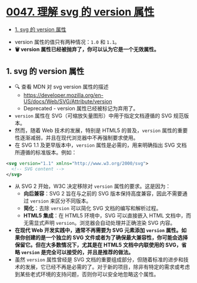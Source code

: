 # [0047. 理解 svg 的 version 属性](https://github.com/tnotesjs/TNotes.svg/tree/main/notes/0047.%20%E7%90%86%E8%A7%A3%20svg%20%E7%9A%84%20version%20%E5%B1%9E%E6%80%A7)

<!-- region:toc -->

- [1. svg 的 version 属性](#1-svg-的-version-属性)

<!-- endregion:toc -->
- version 属性的值只有两种情况：`1.0` 和 `1.1`。
- **🗑 version 属性已经被抛弃了，你可以认为它是一个无效属性。**

## 1. svg 的 version 属性

- 🔍 查看 MDN 对 svg version 属性的描述
  - https://developer.mozilla.org/en-US/docs/Web/SVG/Attribute/version
  - Deprecated - version 属性已经被标记为弃用了。
- `version` 属性在 SVG（可缩放矢量图形）中用于指定文档遵循的 SVG 规范版本。
- 然而，随着 Web 技术的发展，特别是 HTML5 的普及，`version` 属性的重要性逐渐减弱，并且在现代浏览器中不再强制要求使用。
- 在 SVG 1.1 及更早版本中，`version` 属性是必需的，用来明确指出 SVG 文档所遵循的标准版本。例如：

```xml
<svg version="1.1" xmlns="http://www.w3.org/2000/svg">
  <!-- SVG content -->
</svg>
```

- 从 SVG 2 开始，W3C 决定移除对 `version` 属性的要求。这是因为：
  - **向后兼容**：SVG 2 旨在与之前的 SVG 版本保持高度兼容，因此不需要通过 `version` 来区分不同版本。
  - **简化**：去除 `version` 可以简化 SVG 文档的编写和解析过程。
  - **HTML5 集成**：在 HTML5 环境中，SVG 可以直接嵌入 HTML 文档中，而无需显式声明 `version`。浏览器会自动处理并正确渲染 SVG 内容。
- **在现代 Web 开发实践中，通常不再需要为 SVG 元素添加 `version` 属性。如果你创建的是一个独立的 SVG 文件或者为了确保最大兼容性，你可能会选择保留它。但在大多数情况下，尤其是在 HTML5 文档中内联使用的 SVG，省略 `version` 是完全可以接受的，并且是推荐的做法。**
- 虽然 `version` 属性曾经是 SVG 文档的重要组成部分，但随着标准的进步和技术的发展，它已经不再是必需的了。对于新的项目，除非有特定的需求或考虑到某些老式环境的支持问题，否则你可以安全地忽略这个属性。
